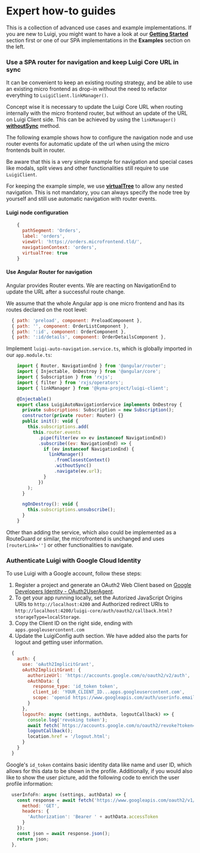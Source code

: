 <!-- meta
{
  "node": {
    "label": "Tutorials",
    "category": {
      "label": "Basics"
    },
    "metaData": {
      "categoryPosition": 1,
      "position": 3
    }
  }
}
meta -->

# Expert how-to guides

This is a collection of advanced use cases and example implementations. If you are new to Luigi, you might want to have a look at our [**Getting Started**](getting-started.md) section first or one of our SPA implementations in the **Examples** section on the left.

<!-- accordion:start -->

### Use a SPA router for navigation and keep Luigi Core URL in sync

It can be convenient to keep an existing routing strategy, and be able to use an existing micro frontend as drop-in without the need to refactor everything to `LuigiClient.linkManager()`.

Concept wise it is necessary to update the Luigi Core URL when routing internally with the micro frontend router, but without an update of the URL on Luigi Client side. This can be achieved by using the `linkManager()` [**withoutSync**](luigi-client-api.md#withoutsync) method.

The following example shows how to configure the navigation node and use router events for automatic update of the url when using the micro frontends built in router.

Be aware that this is a very simple example for navigation and special cases like modals, split views and other functionalities still require to use `LuigiClient`.

For keeping the example simple, we use [**virtualTree**](navigation-parameters-reference.md#virtualtree) to allow any nested navigation. This is not mandatory, you can always specify the node tree by yourself and still use automatic navigation with router events.

#### Luigi node configuration

```javascript
    {
      pathSegment: 'Orders',
      label: 'orders',
      viewUrl: 'https://orders.microfrontend.tld/',
      navigationContext: 'orders',
      virtualTree: true
    }
```

#### Use Angular Router for navigation

Angular provides Router events. We are reacting on NavigationEnd to update the URL after a successful route change.

We assume that the whole Angular app is one micro frontend and has its routes declared on the root level:

```javascript
  { path: 'preload', component: PreloadComponent },
  { path: '', component: OrderListComponent },
  { path: ':id', component: OrderComponent },
  { path: ':id/details', component: OrderDetailsComponent },
```

Implement `luigi-auto-navigation.service.ts`, which is globally imported in our `app.module.ts`:
```javascript
    import { Router, NavigationEnd } from '@angular/router';
    import { Injectable, OnDestroy } from '@angular/core';
    import { Subscription } from 'rxjs';
    import { filter } from 'rxjs/operators';
    import { linkManager } from '@kyma-project/luigi-client';

    @Injectable()
    export class LuigiAutoNavigationService implements OnDestroy {
      private subscriptions: Subscription = new Subscription();
      constructor(private router: Router) {}
      public init(): void {
        this.subscriptions.add(
          this.router.events
            .pipe(filter(ev => ev instanceof NavigationEnd))
            .subscribe((ev: NavigationEnd) => {
              if (ev instanceof NavigationEnd) {
                linkManager()
                  .fromClosestContext()
                  .withoutSync()
                  .navigate(ev.url);
              }
            })
        );
      }

      ngOnDestroy(): void {
        this.subscriptions.unsubscribe();
      }
    }
```

Other than adding the service, which also could be implemented as a RouteGuard or similar, the microfrontend is unchanged and uses `[routerLink='']` or other functionalities to navigate.

### Authenticate Luigi with Google Cloud Identity

To use Luigi with a Google account, follow these steps:

1. Register a project and generate an OAuth2 Web Client based on [Google Developers Identity - OAuth2UserAgent](https://developers.google.com/identity/protocols/OAuth2UserAgent).
2. To get your app running locally, set the Autorized JavaScript Origins URIs to `http://localhost:4200` and Authorized redirect URIs to `http://localhost:4200/luigi-core/auth/oauth2/callback.html?storageType=localStorage`.
3. Copy the Client ID on the right side, ending with `apps.googleusercontent.com`
4. Update the LuigiConfig auth section. We have added also the parts for logout and getting user information.

```javascript
  {
    auth: {
      use: 'oAuth2ImplicitGrant',
      oAuth2ImplicitGrant: {
        authorizeUrl: 'https://accounts.google.com/o/oauth2/v2/auth',
        oAuthData: {
          response_type: 'id_token token',
          client_id: 'YOUR_CLIENT_ID...apps.googleusercontent.com',
          scope: 'openid https://www.googleapis.com/auth/userinfo.email profile',
        }
      },
      logoutFn: async (settings, authData, logoutCallback) => {
        console.log('revoking token');
        await fetch(`https://accounts.google.com/o/oauth2/revoke?token=${authData.accessToken}`);
        logoutCallback();
        location.href = '/logout.html';
      }
    }
  }
```

Google's `id_token` contains basic identity data like name and user ID, which allows for this data to be shown in the profile.
Additionally, if you would also like to show the user picture, add the following code to enrich the user profile information:

```javascript
  userInfoFn: async (settings, authData) => {
    const response = await fetch('https://www.googleapis.com/oauth2/v1/userinfo', {
      method: 'GET',
      headers: {
        'Authorization': 'Bearer ' + authData.accessToken
      }
    });
    const json = await response.json();
    return json;
  },
```

<!-- accordion:end -->